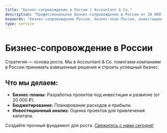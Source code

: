 ```yaml
---
title: "Бизнес-сопровождение в России | Accountant & Co."
description: "Профессиональное бизнес-сопровождение в России от 20 000 ₽. Бизнес-планы, анализ инвестиций, бюджетирование. Узнайте больше!"
keywords: "бизнес-сопровождение Россия, бизнес-план Россия, инвестиционный анализ"
type: service
---
```


# Бизнес-сопровождение в России

Стратегия — основа роста. Мы в Accountant & Co. помогаем компаниям в России принимать взвешенные решения и строить успешный бизнес.

## Что мы делаем:

- **Бизнес-планы:** Разработка проектов под инвестиции и развитие (от 20 000 ₽).
- **Бюджетирование:** Планирование расходов и прибыли.
- **Инвестиционный анализ:** Оценка проектов для привлечения капитала.

Создайте прочный фундамент для роста. [Свяжитесь с нами сегодня!](/ru/contacts/)
